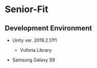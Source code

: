 # Senior-Fit 

## Development Environment
- Unity ver. 2019.2.17f1
  - Vuforia Library
  
- Samsung Galaxy S9
